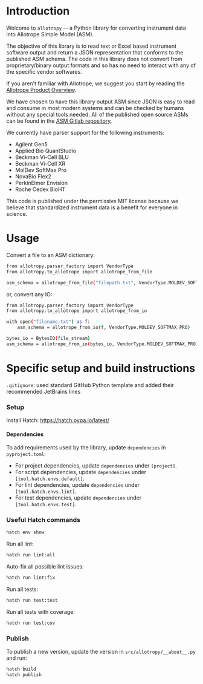 # Introduction
Welcome to `allotropy` -- a Python library for converting instrument data into Allotrope Simple Model (ASM).

The objective of this library is to read text or Excel based instrument software output and return a JSON representation that conforms to the published ASM schema. The code in this library does not convert from proprietary/binary output formats and so has no need to interact with any of the specific vendor softwares.

If you aren't familiar with Allotrope, we suggest you start by reading the [Allotrope Product Overview](https://www.allotrope.org/product-overview).

We have chosen to have this library output ASM since JSON is easy to read and consume in most modern systems and can be checked by humans without any special tools needed. All of the published open source ASMs can be found in the [ASM Gitlab repository](https://gitlab.com/allotrope-public/asm).

We currently have parser support for the following instruments:
  - Agilent Gen5
  - Applied Bio QuantStudio
  - Beckman Vi-Cell BLU
  - Beckman Vi-Cell XR
  - MolDev SoftMax Pro
  - NovaBio Flex2
  - PerkinElmer Envision
  - Roche Cedex BioHT

This code is published under the permissive MIT license because we believe that standardized instrument data is a benefit for everyone in science.

# Usage

Convert a file to an ASM dictionary:

```sh
from allotropy.parser_factory import VendorType
from allotropy.to_allotrope import allotrope_from_file

asm_schema = allotrope_from_file("filepath.txt", VendorType.MOLDEV_SOFTMAX_PRO)
```

or, convert any IO:

```sh
from allotropy.parser_factory import VendorType
from allotropy.to_allotrope import allotrope_from_io

with open("filename.txt") as f:
    asm_schema = allotrope_from_io(f, VendorType.MOLDEV_SOFTMAX_PRO)

bytes_io = BytesIO(file_stream)
asm_schema = allotrope_from_io(bytes_io, VendorType.MOLDEV_SOFTMAX_PRO)
```

# Specific setup and build instructions

`.gitignore`: used standard GitHub Python template and added their recommended JetBrains lines


### Setup

Install Hatch: https://hatch.pypa.io/latest/

#### Dependencies

To add requirements used by the library, update `dependencies` in `pyproject.toml`:
- For project dependencies, update `dependencies` under `[project]`.
- For script dependencies, update `dependencies` under `[tool.hatch.envs.default]`.
- For lint dependencies, update `dependencies` under `[tool.hatch.envs.lint]`.
- For test dependencies, update `dependencies` under `[tool.hatch.envs.test]`.

### Useful Hatch commands
```sh
hatch env show
```

Run all lint:
```sh
hatch run lint:all
```

Auto-fix all possible lint issues:
```sh
hatch run lint:fix
```

Run all tests:
```sh
hatch run test:test
```

Run all tests with coverage:
```sh
hatch run test:cov
```

### Publish

To publish a new version, update the version in `src/allotropy/__about__.py` and run:

```sh
hatch build
hatch publish
```
